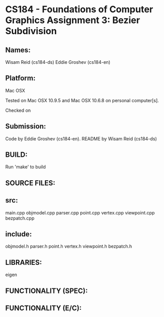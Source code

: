 CS184 - Foundations of Computer Graphics
Assignment 3: Bezier Subdivision
==========================================

Names:
------
  Wisam Reid (cs184-ds)
  Eddie Groshev (cs184-en)

Platform:
---------
  Mac OSX

  Tested on Mac OSX 10.9.5 and Mac OSX 10.6.8 on personal computer[s].

  Checked on

Submission:
-------------
  Code by Eddie Groshev (cs184-en).
  README by Wisam Reid (cs184-ds)

BUILD:
----------
  Run 'make' to build

SOURCE FILES:
---------------
  src:
  ---
  main.cpp
  objmodel.cpp
  parser.cpp
  point.cpp
  vertex.cpp
  viewpoint.cpp
  bezpatch.cpp

  include:
  -------
  objmodel.h
  parser.h
  point.h
  vertex.h
  viewpoint.h
  bezpatch.h

LIBRARIES:
------------
  eigen


FUNCTIONALITY (SPEC):
---------------------

FUNCTIONALITY (E/C):
---------------------
